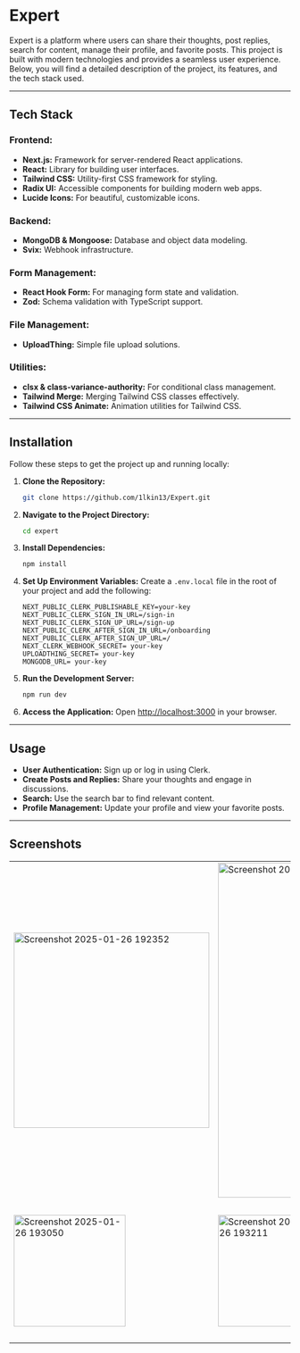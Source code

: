 # Expert

Expert is a platform where users can share their thoughts, post replies, search for content, manage their profile, and favorite posts. This project is built with modern technologies and provides a seamless user experience. Below, you will find a detailed description of the project, its features, and the tech stack used.

---




## Tech Stack

### Frontend:
- **Next.js:** Framework for server-rendered React applications.
- **React:** Library for building user interfaces.
- **Tailwind CSS:** Utility-first CSS framework for styling.
- **Radix UI:** Accessible components for building modern web apps.
- **Lucide Icons:** For beautiful, customizable icons.

### Backend:
- **MongoDB & Mongoose:** Database and object data modeling.
- **Svix:** Webhook infrastructure.

### Form Management:
- **React Hook Form:** For managing form state and validation.
- **Zod:** Schema validation with TypeScript support.

### File Management:
- **UploadThing:** Simple file upload solutions.

### Utilities:
- **clsx & class-variance-authority:** For conditional class management.
- **Tailwind Merge:** Merging Tailwind CSS classes effectively.
- **Tailwind CSS Animate:** Animation utilities for Tailwind CSS.

---

## Installation

Follow these steps to get the project up and running locally:

1. **Clone the Repository:**
   ```bash
   git clone https://github.com/1lkin13/Expert.git
   ```

2. **Navigate to the Project Directory:**
   ```bash
   cd expert
   ```

3. **Install Dependencies:**
   ```bash
   npm install
   ```

4. **Set Up Environment Variables:**
   Create a `.env.local` file in the root of your project and add the following:
   ```env
   NEXT_PUBLIC_CLERK_PUBLISHABLE_KEY=your-key
   NEXT_PUBLIC_CLERK_SIGN_IN_URL=/sign-in
   NEXT_PUBLIC_CLERK_SIGN_UP_URL=/sign-up
   NEXT_PUBLIC_CLERK_AFTER_SIGN_IN_URL=/onboarding
   NEXT_PUBLIC_CLERK_AFTER_SIGN_UP_URL=/
   NEXT_CLERK_WEBHOOK_SECRET= your-key
   UPLOADTHING_SECRET= your-key
   MONGODB_URL= your-key
   ```

5. **Run the Development Server:**
   ```bash
   npm run dev
   ```

6. **Access the Application:**
   Open [http://localhost:3000](http://localhost:3000) in your browser.

---

## Usage

- **User Authentication:** Sign up or log in using Clerk.
- **Create Posts and Replies:** Share your thoughts and engage in discussions.
- **Search:** Use the search bar to find relevant content.
- **Profile Management:** Update your profile and view your favorite posts.

---

## Screenshots


<table>
  <tr>
    <td><img src="https://github.com/user-attachments/assets/b32484ff-f84c-4c24-acca-1a398249ee60" alt="Screenshot 2025-01-26 192352" width="350" /></td>
    <td><img src="https://github.com/user-attachments/assets/e2439572-29e3-4281-a601-2ba097cc7fce" alt="Screenshot 2025-01-26 193126" width="600" /></td>
    <td><img src="https://github.com/user-attachments/assets/f58ca995-8147-4c3f-a9ff-a56bfed977d0" alt="Screenshot 2025-01-26 193115" width="600" /></td>
  </tr>
  <tr>
    <td><img src="https://github.com/user-attachments/assets/39ae0cfe-6227-4279-acf3-9df677235dd5" alt="Screenshot 2025-01-26 193050" width="200" /></td>
    <td><img src="https://github.com/user-attachments/assets/0ccf2f52-43b6-4570-ba3f-037294b96c70" alt="Screenshot 2025-01-26 193211" width="200" /></td>
    <td><img src="https://github.com/user-attachments/assets/55d1464b-54a9-4fc0-8a22-0c7dc5ce8645" alt="Screenshot 2025-01-26 193150" width="250" /></td>
  </tr>
</table>





